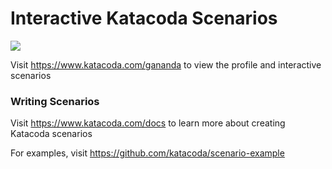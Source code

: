 # Interactive Katacoda Scenarios

[![](http://shields.katacoda.com/katacoda/gananda/count.svg)](https://www.katacoda.com/gananda "Get your profile on Katacoda.com")

Visit https://www.katacoda.com/gananda to view the profile and interactive scenarios

### Writing Scenarios
Visit https://www.katacoda.com/docs to learn more about creating Katacoda scenarios

For examples, visit https://github.com/katacoda/scenario-example
